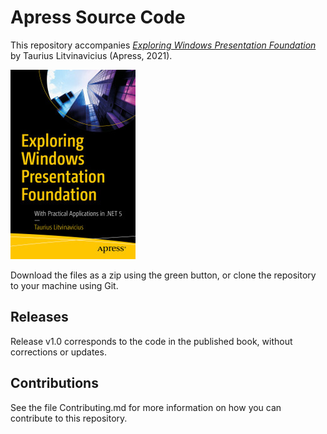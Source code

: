 # Apress Source Code

This repository accompanies [*Exploring Windows Presentation Foundation*](https://www.apress.com/9781484266366) by Taurius Litvinavicius (Apress, 2021).

[comment]: #cover
![Cover image](9781484266366.jpg)

Download the files as a zip using the green button, or clone the repository to your machine using Git.

## Releases

Release v1.0 corresponds to the code in the published book, without corrections or updates.

## Contributions

See the file Contributing.md for more information on how you can contribute to this repository.